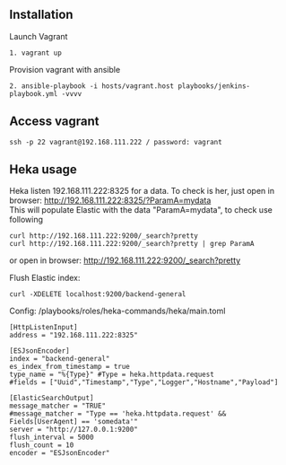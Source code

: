 ## Installation
Launch Vagrant
```
1. vagrant up
```
Provision vagrant with ansible
```
2. ansible-playbook -i hosts/vagrant.host playbooks/jenkins-playbook.yml -vvvv
```

## Access vagrant
```
ssh -p 22 vagrant@192.168.111.222 / password: vagrant
```

## Heka usage
Heka listen 192.168.111.222:8325 for a data. To check is her, just open in browser: http://192.168.111.222:8325/?ParamA=mydata<br/>
This will populate Elastic with the data "ParamA=mydata", to check use following
```
curl http://192.168.111.222:9200/_search?pretty
curl http://192.168.111.222:9200/_search?pretty | grep ParamA

```
or open in browser: http://192.168.111.222:9200/_search?pretty

Flush Elastic index:
```
curl -XDELETE localhost:9200/backend-general
```

Config: /playbooks/roles/heka-commands/heka/main.toml
```
[HttpListenInput]
address = "192.168.111.222:8325"

[ESJsonEncoder]
index = "backend-general"
es_index_from_timestamp = true
type_name = "%{Type}" #Type = heka.httpdata.request
#fields = ["Uuid","Timestamp","Type","Logger","Hostname","Payload"]

[ElasticSearchOutput]
message_matcher = "TRUE"
#message_matcher = "Type == 'heka.httpdata.request' && Fields[UserAgent] == 'somedata'"
server = "http://127.0.0.1:9200"
flush_interval = 5000
flush_count = 10
encoder = "ESJsonEncoder"
```